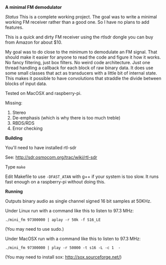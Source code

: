 **A minimal FM demodulator**

*Status*
This is a complete working project. The goal was to write a minimal working FM receiver rather than a good one. So I have no plans to add features.

This is a quick and dirty FM receiver using the rtlsdr dongle you can buy from Amazon for about $10.

My goal was to do close to the minimum to demodulate an FM signal.
That should make it easier for anyone to read the code and figure it how it works.
No fancy filtering, just box filters.
No weird code architecture.
Just one thread handling a callback for each block of raw binary data.
It does use some small classes that act as transducers with a little bit of internal state.
This makes it possible to have convolutions that straddle the divide between
blocks of input data.

Tested on MacOSX and raspberry-pi.

Missing:
1. Stereo
2. De-emphasis (which is why there is too much treble)
3. RBDS/RDS
4. Error checking

**Building**

You'll need to have installed rtl-sdr

See: http://sdr.osmocom.org/trac/wiki/rtl-sdr

Type `make`

Edit Makefile to use `-DFAST_ATAN` with g++ if your system is too slow.
It runs fast enough on a raspberry-pi without doing this.

**Running**

Outputs binary audio as single channel signed 16 bit samples at 50KHz.

Under Linux run with a command like this to listen to 97.3 MHz:

`./mini_fm 97300000 | aplay -r 50k -f S16_LE`

(You may need to use sudo.)

Under MacOSX run with a command like this to listen to 97.3 MHz:

`./mini_fm 97300000 | play -r 50000 -t s16 -L -c 1  -`

(You may need to install sox: http://sox.sourceforge.net/)
